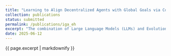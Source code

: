 ```yaml
---
title: "Learning to Align Decentralized Agents with Global Goals via Co-Evolution of Code and Language"
collection: publications
status: submitted
permalink: /publications/iga_eh
excerpt: "The combination of Large Language Models (LLMs) and Evolutionary Algorithms (EAs) offers a new paradigm for solving complex, real-world problems. We introduce Individual-Global Alignment via Evolution of Heuristics (IGA-EH), a framework that leverages LLMs as intelligent variation and interpretation engines within an evolutionary loop to align decentralized agent behavior with global system objectives. IGA-EH simultaneously evolves executable decision-making heuristics and natural language nudges, enabling adaptive mechanism design that integrates behavioral and programmatic reasoning. Applied to agricultural landscapes, the framework discovers heuristics that approximate optimal ecological connectivity while generating persuasive messages that steer diverse simulated agents toward collective outcomes. Crucially, IGA-EH extends beyond prior LLM-EA work focused on benchmark tasks by addressing real-world, mixed-integer optimization problems and co-evolving both behavioral rules and communication strategies. This approach establishes a generalizable method for influencing agent behavior in complex systems, with applications in environmental planning, resource governance, and aligned AI decision-making. "
date: 2025-06-12
---
```


<!--  Only the pages you care about need this copy: -->
{{ page.excerpt | markdownify }}

